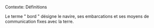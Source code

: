 Contexte: Définitions

Le terme " bord " désigne le navire, ses embarcations et ses moyens de communication fixes avec la terre.